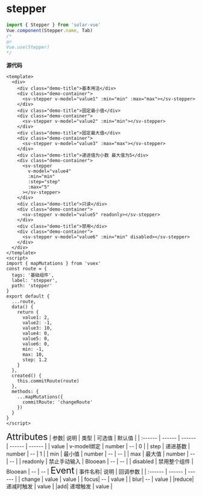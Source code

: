 # stepper

```javascript
import { Stepper } from 'solar-vue'
Vue.component(Stepper.name, Tab)
/*
or
Vue.use(Stepper)
*/
```

**源代码**

```vue
<template>
  <div>
    <div class="demo-title">基本用法</div>
    <div class="demo-container">
      <sv-stepper v-model="value1" :min="min" :max="max"></sv-stepper>
    </div>
    <div class="demo-title">固定最小值</div>
    <div class="demo-container">
      <sv-stepper v-model="value2" :min="min"></sv-stepper>
    </div>
    <div class="demo-title">固定最大值</div>
    <div class="demo-container">
      <sv-stepper v-model="value3" :max="max"></sv-stepper>
    </div>
    <div class="demo-title">递进值为小数 最大值为5</div>
    <div class="demo-container">
      <sv-stepper
        v-model="value4"
        :min="min"
        :step="step"
        :max="5"
      ></sv-stepper>
    </div>
    <div class="demo-title">只读</div>
    <div class="demo-container">
      <sv-stepper v-model="value5" readonly></sv-stepper>
    </div>
    <div class="demo-title">禁用</div>
    <div class="demo-container">
      <sv-stepper v-model="value6" :min="min" disabled></sv-stepper>
    </div>
  </div>
</template>
<script>
import { mapMutations } from 'vuex'
const route = {
  tags: '基础组件',
  label: 'stepper',
  path: 'stepper'
}
export default {
  ...route,
  data() {
    return {
      value1: 2,
      value2: -1,
      value3: 10,
      value4: 0,
      value5: 0,
      value6: 0,
      min: -1,
      max: 10,
      step: 1.2
    }
  },
  created() {
    this.commitRoute(route)
  },
  methods: {
    ...mapMutations({
      commitRoute: 'changeRoute'
    })
  }
}
</script>
```

<ClientOnly>
<font size=5>Attributes</font>
| 参数| 说明 | 类型 | 可选值 | 默认值 |
| :------ | ------ | ------ | ------ | ------ |
| value | v-model绑定 | number | -- | 0 |
| step | 递进基数 | number | -- | 1 |
| min | 最小值 | number | -- | -- |
| max | 最大值 | number | -- | -- |
| readonly | 禁止手动输入 | Blooean | -- | -- |
| disabled | 禁用整个组件 | Blooean | -- | -- |
</ClientOnly>

<ClientOnly>
<font size=5>Event</font>
| 事件名称| 说明 | 回调参数 |
| :------ | ------ | ------ |
| change | value  | value |
| focus| -- | value |
| blur| -- | value |
|reduce| 递减时触发 | value |
|add| 递增触发 | value |
</ClientOnly>
